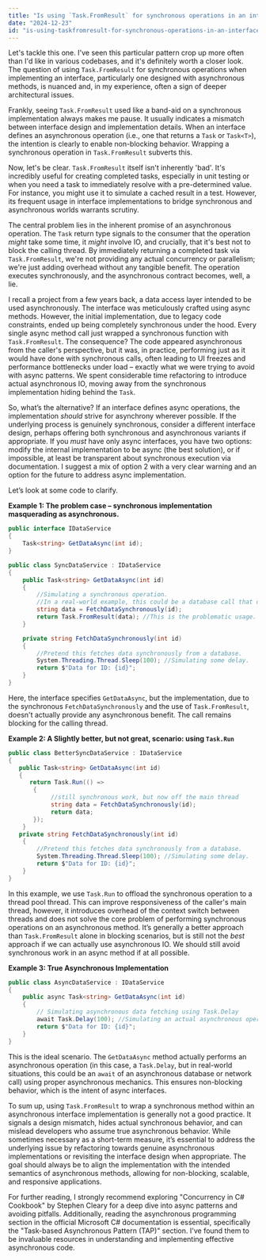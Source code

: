 ```yaml
---
title: "Is using `Task.FromResult` for synchronous operations in an interface implementation a bad practice?"
date: "2024-12-23"
id: "is-using-taskfromresult-for-synchronous-operations-in-an-interface-implementation-a-bad-practice"
---
```


Let's tackle this one. I've seen this particular pattern crop up more often than I'd like in various codebases, and it's definitely worth a closer look. The question of using `Task.FromResult` for synchronous operations when implementing an interface, particularly one designed with asynchronous methods, is nuanced and, in my experience, often a sign of deeper architectural issues.

Frankly, seeing `Task.FromResult` used like a band-aid on a synchronous implementation always makes me pause. It usually indicates a mismatch between interface design and implementation details. When an interface defines an asynchronous operation (i.e., one that returns a `Task` or `Task<T>`), the intention is clearly to enable non-blocking behavior. Wrapping a synchronous operation in `Task.FromResult` subverts this.

Now, let's be clear. `Task.FromResult` itself isn't inherently 'bad'. It's incredibly useful for creating completed tasks, especially in unit testing or when you need a task to immediately resolve with a pre-determined value. For instance, you might use it to simulate a cached result in a test. However, its frequent usage in interface implementations to bridge synchronous and asynchronous worlds warrants scrutiny.

The central problem lies in the inherent promise of an asynchronous operation. The `Task` return type signals to the consumer that the operation *might* take some time, it *might* involve IO, and crucially, that it's best not to block the calling thread. By immediately returning a completed task via `Task.FromResult`, we're not providing any actual concurrency or parallelism; we're just adding overhead without any tangible benefit. The operation executes synchronously, and the asynchronous contract becomes, well, a lie.

I recall a project from a few years back, a data access layer intended to be used asynchronously. The interface was meticulously crafted using async methods. However, the initial implementation, due to legacy code constraints, ended up being completely synchronous under the hood. Every single async method call just wrapped a synchronous function with `Task.FromResult`. The consequence? The code appeared asynchronous from the caller's perspective, but it was, in practice, performing just as it would have done with synchronous calls, often leading to UI freezes and performance bottlenecks under load – exactly what we were trying to avoid with async patterns. We spent considerable time refactoring to introduce actual asynchronous IO, moving away from the synchronous implementation hiding behind the `Task`.

So, what’s the alternative? If an interface defines async operations, the implementation *should* strive for asynchrony wherever possible. If the underlying process is genuinely synchronous, consider a different interface design, perhaps offering both synchronous and asynchronous variants if appropriate. If you *must* have only async interfaces, you have two options: modify the internal implementation to be async (the best solution), or if impossible, at least be transparent about synchronous execution via documentation. I suggest a mix of option 2 with a very clear warning and an option for the future to address async implementation.

Let’s look at some code to clarify.

**Example 1: The problem case – synchronous implementation masquerading as asynchronous.**

```csharp
public interface IDataService
{
    Task<string> GetDataAsync(int id);
}

public class SyncDataService : IDataService
{
    public Task<string> GetDataAsync(int id)
    {
        //Simulating a synchronous operation.
        //In a real-world example, this could be a database call that doesn't use async methods
        string data = FetchDataSynchronously(id);
        return Task.FromResult(data); //This is the problematic usage.
    }

    private string FetchDataSynchronously(int id)
    {
        //Pretend this fetches data synchronously from a database.
        System.Threading.Thread.Sleep(100); //Simulating some delay.
        return $"Data for ID: {id}";
    }
}

```

Here, the interface specifies `GetDataAsync`, but the implementation, due to the synchronous `FetchDataSynchronously` and the use of `Task.FromResult`, doesn't actually provide any asynchronous benefit. The call remains blocking for the calling thread.

**Example 2: A Slightly better, but not great, scenario: using `Task.Run`**

```csharp
public class BetterSyncDataService : IDataService
{
   public Task<string> GetDataAsync(int id)
   {
      return Task.Run(() =>
       {
            //still synchronous work, but now off the main thread
            string data = FetchDataSynchronously(id);
            return data;
       });
    }
   private string FetchDataSynchronously(int id)
    {
        //Pretend this fetches data synchronously from a database.
        System.Threading.Thread.Sleep(100); //Simulating some delay.
        return $"Data for ID: {id}";
    }
}
```

In this example, we use `Task.Run` to offload the synchronous operation to a thread pool thread. This can improve responsiveness of the caller's main thread, however, it introduces overhead of the context switch between threads and does not solve the core problem of performing synchronous operations on an asynchronous method. It’s generally a better approach than `Task.FromResult` alone in blocking scenarios, but is still not the *best* approach if we can actually use asynchronous IO. We should still avoid synchronous work in an async method if at all possible.

**Example 3: True Asynchronous Implementation**

```csharp
public class AsyncDataService : IDataService
{
    public async Task<string> GetDataAsync(int id)
    {
        // Simulating asynchronous data fetching using Task.Delay
        await Task.Delay(100); //Simulating an actual asynchronous operation (e.g., async database call).
        return $"Data for ID: {id}";
    }
}
```

This is the ideal scenario. The `GetDataAsync` method actually performs an asynchronous operation (in this case, a `Task.Delay`, but in real-world situations, this could be an `await` of an asynchronous database or network call) using proper asynchronous mechanics. This ensures non-blocking behavior, which is the intent of async interfaces.

To sum up, using `Task.FromResult` to wrap a synchronous method within an asynchronous interface implementation is generally not a good practice. It signals a design mismatch, hides actual synchronous behavior, and can mislead developers who assume true asynchronous behavior. While sometimes necessary as a short-term measure, it’s essential to address the underlying issue by refactoring towards genuine asynchronous implementations or revisiting the interface design when appropriate. The goal should always be to align the implementation with the intended semantics of asynchronous methods, allowing for non-blocking, scalable, and responsive applications.

For further reading, I strongly recommend exploring "Concurrency in C# Cookbook" by Stephen Cleary for a deep dive into async patterns and avoiding pitfalls. Additionally, reading the asynchronous programming section in the official Microsoft C# documentation is essential, specifically the "Task-based Asynchronous Pattern (TAP)" section. I've found them to be invaluable resources in understanding and implementing effective asynchronous code.

